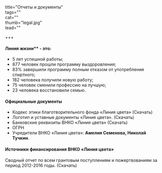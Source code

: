 title="Отчеты и документы"  
tags=""  
cat=""  
thumb="legal.jpg"  
lead=""  

+++

#### Линия жизни** - это:
 
- 5 лет успешной работы;
- 877 человек прошли программу выздоровления;
- 83% завершили программу полным отказом от употребления спиртного;
- 182 человека получили новую работу;
- 75 человек сменили профессию на лучшую;
- 23 человека восстановили семью.

#### Официальные документы

- Кодекс этики благотворительного фонда «Линия цвета» (Скачать)
- Логотип и уставные документы «Линия цвета». (Скачать)
- Банковские реквизиты ВНКО «Линия цвета» (Скачать)
- ОГРН
- Учредители ВНКО «Линия цвета»: **Амелия Семенова, Николай Тучкин**.

#### Источники финансирования ВНКО «Линия цвета»

Сводный отчет по всем грантовым поступлениям и пожертвованиям за период 2012-2016 годы. (Скачать)

